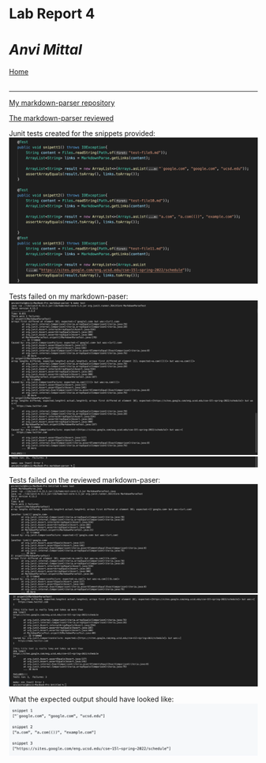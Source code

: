 # Lab Report 4
# *Anvi Mittal*

[Home](index.html)
<br />
<br />

***

[My markdown-parser repository](https://github.com/AnviMittal/markdown-parser) <br />

[The markdown-parser reviewed](https://github.com/Steven-Hsu1/markdown-parser)

Junit tests created for the snippets provided:
![Image](tests.png)

Tests failed on my markdown-paser:
![Image](myfail.png)
![Image](myfail2.png)

Tests failed on the reviewed markdown-paser:
![Image](theyfail1.png)
![Image](theyfail2.png)

What the expected output should have looked like:
![Image](output.png)